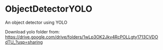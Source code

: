 # ObjectDetectorYOLO
An object detector using YOLO

Download yolo folder from: https://drive.google.com/drive/folders/1wLp3OK2Jkv4RcPOLLgty1713CVDOdTU_?usp=sharing
